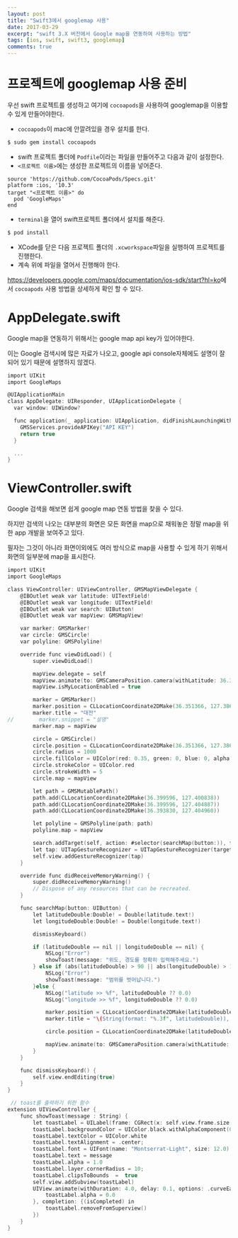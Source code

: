 ```yaml
---
layout: post
title: "Swift3에서 googlemap 사용"
date: 2017-03-29
excerpt: "swift 3.X 버전에서 Google map을 연동하여 사용하는 방법"
tags: [ios, swift, swift3, googlemap]
comments: true
---
```


# 프로젝트에 googlemap 사용 준비

우선 swift 프로젝트를 생성하고 여기에 `cocoapods`을 사용하여 googlemap을 이용할 수 있게 만들어야한다.

 - `cocoapods`이 mac에 안깔려있을 경우 설치를 한다.

```sh
$ sudo gem install cocoapods
```

 - swift 프로젝트 폴더에 `Podfile`이라는 파일을 만들어주고 다음과 같이 설정한다.
 - `<프로젝트 이름>`에는 생성한 프로젝트의 이름을 넣어준다.

```
source 'https://github.com/CocoaPods/Specs.git'
platform :ios, '10.3'
target "<프로젝트 이름>" do
  pod 'GoogleMaps'
end
```

 - `terminal`을 열어 swift프로젝트 폴더에서 설치를 해준다.

```sh
$ pod install
```

 - XCode를 닫은 다음 프로젝트 폴더의 `.xcworkspace`파일을 실행하여 프로젝트를 진행한다.
 - 계속 위에 파일을 열어서 진행해야 한다.

<https://developers.google.com/maps/documentation/ios-sdk/start?hl=ko>에서 `cocoapods` 사용 방법을 상세하게 확인 할 수 있다.

# AppDelegate.swift

Google map을 연동하기 위해서는 google map api key가 있어야한다.

이는 Google 검색시에 많은 자료가 나오고, google api console자체에도 설명이 잘 되어 있기 때문에 설명하지 않겠다.

```c
import UIKit
import GoogleMaps

@UIApplicationMain
class AppDelegate: UIResponder, UIApplicationDelegate {
  var window: UIWindow?

  func application(_ application: UIApplication, didFinishLaunchingWithOptions launchOptions: [UIApplicationLaunchOptionsKey: Any]?) -> Bool {
    GMSServices.provideAPIKey("API KEY")
    return true
  }

  ...
}
```

# ViewController.swift

Google 검색을 해보면 쉽게 google map 연동 방법을 찾을 수 있다.

하지만 검색의 나오는 대부분의 화면은 모든 화면을 map으로 채워놓은 정말 map을 위한 app 개발을 보여주고 있다.

필자는 그것이 아니라 화면이외에도 여러 방식으로 map을 사용할 수 있게 하기 위해서 화면의 일부분에 map을 표시한다.

```c
import UIKit
import GoogleMaps

class ViewController: UIViewController, GMSMapViewDelegate {
    @IBOutlet weak var latitude: UITextField!
    @IBOutlet weak var longitude: UITextField!
    @IBOutlet weak var search: UIButton!
    @IBOutlet weak var mapView: GMSMapView!

    var marker: GMSMarker!
    var circle: GMSCircle!
    var polyline: GMSPolyline!

    override func viewDidLoad() {
        super.viewDidLoad()

        mapView.delegate = self
        mapView.animate(to: GMSCameraPosition.camera(withLatitude: 36.351366, longitude: 127.386742, zoom: 14))
        mapView.isMyLocationEnabled = true

        marker = GMSMarker()
        marker.position = CLLocationCoordinate2DMake(36.351366, 127.386742)
        marker.title = "대전"
//        marker.snippet = "설명"
        marker.map = mapView

        circle = GMSCircle()
        circle.position = CLLocationCoordinate2DMake(36.351366, 127.386742)
        circle.radius = 1000
        circle.fillColor = UIColor(red: 0.35, green: 0, blue: 0, alpha: 0.05)
        circle.strokeColor = UIColor.red
        circle.strokeWidth = 5
        circle.map = mapView

        let path = GMSMutablePath()
        path.add(CLLocationCoordinate2DMake(36.399596, 127.400838))
        path.add(CLLocationCoordinate2DMake(36.399596, 127.404887))
        path.add(CLLocationCoordinate2DMake(36.393830, 127.404960))

        let polyline = GMSPolyline(path: path)
        polyline.map = mapView

        search.addTarget(self, action: #selector(searchMap(button:)), for: .touchUpInside)
        let tap: UITapGestureRecognizer = UITapGestureRecognizer(target: self, action: #selector(dismissKeyboard))
        self.view.addGestureRecognizer(tap)
    }

    override func didReceiveMemoryWarning() {
        super.didReceiveMemoryWarning()
        // Dispose of any resources that can be recreated.
    }

    func searchMap(button: UIButton) {
        let latitudeDouble:Double! = Double(latitude.text!)
        let longitudeDouble:Double! = Double(longitude.text!)

        dismissKeyboard()

        if (latitudeDouble == nil || longitudeDouble == nil) {
            NSLog("Error")
            showToast(message: "위도, 경도를 정확히 입력해주세요.")
        } else if (abs(latitudeDouble) > 90 || abs(longitudeDouble) > 180) {
            NSLog("Error")
            showToast(message: "범위를 벗어납니다.")
        }else {
            NSLog("latitude >> %f", latitudeDouble ?? 0.0)
            NSLog("longitude >> %f", longitudeDouble ?? 0.0)

            marker.position = CLLocationCoordinate2DMake(latitudeDouble, longitudeDouble)
            marker.title = "\(String(format: "%.3f", latitudeDouble)), \(String(format: "%.3f", longitudeDouble))"

            circle.position = CLLocationCoordinate2DMake(latitudeDouble, longitudeDouble)

            mapView.animate(to: GMSCameraPosition.camera(withLatitude: latitudeDouble, longitude: longitudeDouble, zoom: 14))
        }
    }

    func dismissKeyboard() {
        self.view.endEditing(true)
    }
}

 // toast를 출력하기 위한 함수
extension UIViewController {
    func showToast(message : String) {
        let toastLabel = UILabel(frame: CGRect(x: self.view.frame.size.width/2 - 150, y: self.view.frame.size.height - 150, width: 300, height: 35))
        toastLabel.backgroundColor = UIColor.black.withAlphaComponent(0.6)
        toastLabel.textColor = UIColor.white
        toastLabel.textAlignment = .center;
        toastLabel.font = UIFont(name: "Montserrat-Light", size: 12.0)
        toastLabel.text = message
        toastLabel.alpha = 1.0
        toastLabel.layer.cornerRadius = 10;
        toastLabel.clipsToBounds  =  true
        self.view.addSubview(toastLabel)
        UIView.animate(withDuration: 4.0, delay: 0.1, options: .curveEaseOut, animations: {
            toastLabel.alpha = 0.0
        }, completion: {(isCompleted) in
            toastLabel.removeFromSuperview()
        })
    }
}
```
